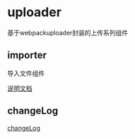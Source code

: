 # uploader

基于webpackuploader封装的上传系列组件

## importer

导入文件组件

[说明文档](https://github.com/ct-adc/adc-uploaders/tree/master/src/importer)

## changeLog

[changeLog](https://github.com/ct-adc/adc-uploaders/blob/dev/changelog.md)